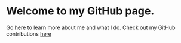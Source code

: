 # Welcome to my GitHub page.

Go [here](https://onegneissguy.github.io/about) to learn more about me and what I do.
Check out my GitHub contributions [here](https://github.com/OneGneissGuy/)

